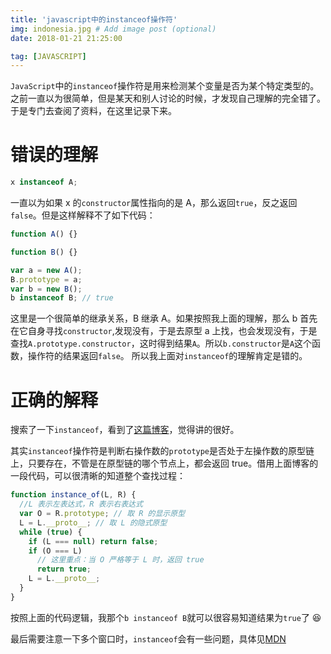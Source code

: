 ```yaml
---
title: 'javascript中的instanceof操作符'
img: indonesia.jpg # Add image post (optional)
date: 2018-01-21 21:25:00

tag: [JAVASCRIPT]
---
```


`JavaScript`中的`instanceof`操作符是用来检测某个变量是否为某个特定类型的。之前一直以为很简单，但是某天和别人讨论的时候，才发现自己理解的完全错了。于是专门去查阅了资料，在这里记录下来。

# 错误的理解

```js
x instanceof A;
```

一直以为如果 x 的`constructor`属性指向的是 A，那么返回`true`，反之返回`false`。但是这样解释不了如下代码：

```js
function A() {}

function B() {}

var a = new A();
B.prototype = a;
var b = new B();
b instanceof B; // true
```

这里是一个很简单的继承关系，B 继承 A。如果按照我上面的理解，那么 b 首先在它自身寻找`constructor`,发现没有，于是去原型 a 上找，也会发现没有，于是查找`A.prototype.constructor`，这时得到结果`A`。所以`b.constructor`是`A`这个函数，操作符的结果返回`false`。 所以我上面对`instanceof`的理解肯定是错的。

# 正确的解释

搜索了一下`instanceof`，看到了[这篇博客](https://www.ibm.com/developerworks/cn/web/1306_jiangjj_jsinstanceof/index.html)，觉得讲的很好。

其实`instanceof`操作符是判断右操作数的`prototype`是否处于左操作数的原型链上，只要存在，不管是在原型链的哪个节点上，都会返回 true。借用上面博客的一段代码，可以很清晰的知道整个查找过程：

```js
function instance_of(L, R) {
  //L 表示左表达式，R 表示右表达式
  var O = R.prototype; // 取 R 的显示原型
  L = L.__proto__; // 取 L 的隐式原型
  while (true) {
    if (L === null) return false;
    if (O === L)
      // 这里重点：当 O 严格等于 L 时，返回 true
      return true;
    L = L.__proto__;
  }
}
```

按照上面的代码逻辑，我那个`b instanceof B`就可以很容易知道结果为`true`了 😆

最后需要注意一下多个窗口时，`instanceof`会有一些问题，具体见[MDN](https://developer.mozilla.org/zh-CN/docs/Web/JavaScript/Reference/Operators/instanceof)
